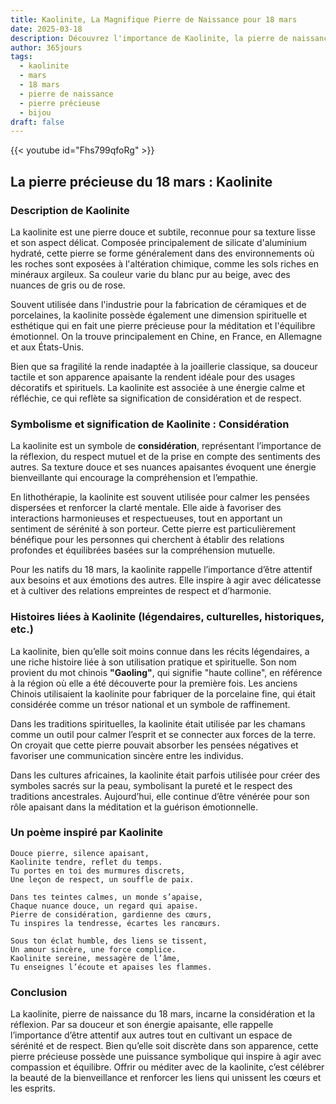 ```yaml
---
title: Kaolinite, La Magnifique Pierre de Naissance pour 18 mars
date: 2025-03-18
description: Découvrez l'importance de Kaolinite, la pierre de naissance du 18 mars qui symbolise Considération. Laissez sa beauté et sa signification illuminer votre journée.
author: 365jours
tags:
  - kaolinite
  - mars
  - 18 mars
  - pierre de naissance
  - pierre précieuse
  - bijou
draft: false
---
```


{{< youtube id="Fhs799qfoRg" >}}

## La pierre précieuse du 18 mars : Kaolinite

### Description de Kaolinite

La kaolinite est une pierre douce et subtile, reconnue pour sa texture lisse et son aspect délicat. Composée principalement de silicate d'aluminium hydraté, cette pierre se forme généralement dans des environnements où les roches sont exposées à l'altération chimique, comme les sols riches en minéraux argileux. Sa couleur varie du blanc pur au beige, avec des nuances de gris ou de rose.

Souvent utilisée dans l'industrie pour la fabrication de céramiques et de porcelaines, la kaolinite possède également une dimension spirituelle et esthétique qui en fait une pierre précieuse pour la méditation et l'équilibre émotionnel. On la trouve principalement en Chine, en France, en Allemagne et aux États-Unis.

Bien que sa fragilité la rende inadaptée à la joaillerie classique, sa douceur tactile et son apparence apaisante la rendent idéale pour des usages décoratifs et spirituels. La kaolinite est associée à une énergie calme et réfléchie, ce qui reflète sa signification de considération et de respect.

### Symbolisme et signification de Kaolinite : Considération

La kaolinite est un symbole de **considération**, représentant l’importance de la réflexion, du respect mutuel et de la prise en compte des sentiments des autres. Sa texture douce et ses nuances apaisantes évoquent une énergie bienveillante qui encourage la compréhension et l’empathie.

En lithothérapie, la kaolinite est souvent utilisée pour calmer les pensées dispersées et renforcer la clarté mentale. Elle aide à favoriser des interactions harmonieuses et respectueuses, tout en apportant un sentiment de sérénité à son porteur. Cette pierre est particulièrement bénéfique pour les personnes qui cherchent à établir des relations profondes et équilibrées basées sur la compréhension mutuelle.

Pour les natifs du 18 mars, la kaolinite rappelle l’importance d’être attentif aux besoins et aux émotions des autres. Elle inspire à agir avec délicatesse et à cultiver des relations empreintes de respect et d’harmonie.

### Histoires liées à Kaolinite (légendaires, culturelles, historiques, etc.)

La kaolinite, bien qu’elle soit moins connue dans les récits légendaires, a une riche histoire liée à son utilisation pratique et spirituelle. Son nom provient du mot chinois **"Gaoling"**, qui signifie "haute colline", en référence à la région où elle a été découverte pour la première fois. Les anciens Chinois utilisaient la kaolinite pour fabriquer de la porcelaine fine, qui était considérée comme un trésor national et un symbole de raffinement.

Dans les traditions spirituelles, la kaolinite était utilisée par les chamans comme un outil pour calmer l’esprit et se connecter aux forces de la terre. On croyait que cette pierre pouvait absorber les pensées négatives et favoriser une communication sincère entre les individus.

Dans les cultures africaines, la kaolinite était parfois utilisée pour créer des symboles sacrés sur la peau, symbolisant la pureté et le respect des traditions ancestrales. Aujourd’hui, elle continue d’être vénérée pour son rôle apaisant dans la méditation et la guérison émotionnelle.

### Un poème inspiré par Kaolinite

```
Douce pierre, silence apaisant,  
Kaolinite tendre, reflet du temps.  
Tu portes en toi des murmures discrets,  
Une leçon de respect, un souffle de paix.

Dans tes teintes calmes, un monde s’apaise,  
Chaque nuance douce, un regard qui apaise.  
Pierre de considération, gardienne des cœurs,  
Tu inspires la tendresse, écartes les rancœurs.

Sous ton éclat humble, des liens se tissent,  
Un amour sincère, une force complice.  
Kaolinite sereine, messagère de l’âme,  
Tu enseignes l’écoute et apaises les flammes.  
```

### Conclusion

La kaolinite, pierre de naissance du 18 mars, incarne la considération et la réflexion. Par sa douceur et son énergie apaisante, elle rappelle l’importance d’être attentif aux autres tout en cultivant un espace de sérénité et de respect. Bien qu’elle soit discrète dans son apparence, cette pierre précieuse possède une puissance symbolique qui inspire à agir avec compassion et équilibre. Offrir ou méditer avec de la kaolinite, c’est célébrer la beauté de la bienveillance et renforcer les liens qui unissent les cœurs et les esprits.